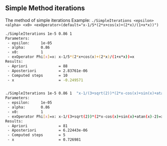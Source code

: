 ## Simple Method iterations

The method of simple iterations
Example:
`./SimpleIterations <epsilon> <alpha> <x0> <exOperator>(default="x-1/5*(2*x+cos(x)+(2*x)/(1+x*x))")`

```bash
./SimpleIterations 1e-5 0.86 1            
Parameters:
 - epsilon:     1e-05
 - alpha:       0.86
 - x0:          1
 - exOperator Phi[x]=x: x-1/5*(2*x+cos(x)+(2*x)/(1+x*x))=x
Results:
 - Apriori              = 88
 - Aposteriori          = 2.83761e-06
 - Computed steps       = 10
 - x                    = -0.249571
```

```bash 

./SimpleIterations 1e-5 0.86 1  "x-1/(3+sqrt(2))*(2*x-cos(x)+sin(x)+atan(x)-2)"
Parameters:
 - epsilon:     1e-05
 - alpha:       0.86
 - x0:          1
 - exOperator Phi[x]=x: x-1/(3+sqrt(2))*(2*x-cos(x)+sin(x)+atan(x)-2)=x
Results:
 - Apriori              = 81
 - Aposteriori          = 6.22443e-06
 - Computed steps       = 5
 - x                    = 0.726981
```
